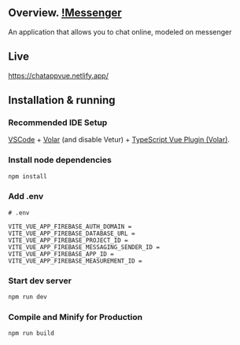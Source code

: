 ## Overview. [!Messenger](https://img.shields.io/badge/Messenger-00B2FF?style=for-the-badge&logo=messenger&logoColor=white)

An application that allows you to chat online, modeled on messenger

## Live

<https://chatappvue.netlify.app/>

## Installation & running

### Recommended IDE Setup

[VSCode](https://code.visualstudio.com/) + [Volar](https://marketplace.visualstudio.com/items?itemName=Vue.volar) (and disable Vetur) + [TypeScript Vue Plugin (Volar)](https://marketplace.visualstudio.com/items?itemName=Vue.vscode-typescript-vue-plugin).

### Install node dependencies

```sh
npm install
```
### Add .env

```
# .env 

VITE_VUE_APP_FIREBASE_AUTH_DOMAIN = 
VITE_VUE_APP_FIREBASE_DATABASE_URL = 
VITE_VUE_APP_FIREBASE_PROJECT_ID = 
VITE_VUE_APP_FIREBASE_MESSAGING_SENDER_ID = 
VITE_VUE_APP_FIREBASE_APP_ID = 
VITE_VUE_APP_FIREBASE_MEASUREMENT_ID = 
```

### Start dev server

```sh
npm run dev
```

### Compile and Minify for Production

```sh
npm run build
```


